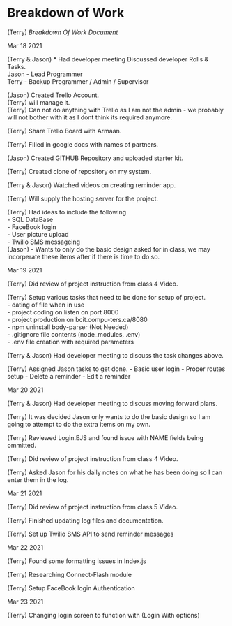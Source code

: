 # Breakdown of Work

(Terry) _Breakdown Of Work Document_ 


Mar 18 2021

(Terry & Jason) * Had developer meeting Discussed developer Rolls & Tasks.  
                Jason - Lead Programmer  
                Terry - Backup Programmer / Admin / Supervisor  

(Jason) Created Trello Account.    
(Terry) will manage it.  
(Terry) Can not do anything with Trello as I am not the admin - we probably will not bother with it as I dont think its required anymore.

(Terry) Share Trello Board with Armaan. 

(Terry) Filled in google docs with names of partners.

(Jason) Created GITHUB Repository and uploaded starter kit.

(Terry) Created clone of repository on my system.

(Terry & Jason) Watched videos on creating reminder app.

(Terry) Will supply the hosting server for the project.

(Terry) Had ideas to include the following  
        - SQL DataBase  
        - FaceBook login  
        - User picture upload  
        - Twilio SMS messageing  
(Jason) - Wants to only do the basic design asked for in class, we may incorperate these items after if there is time to do so.



Mar 19 2021

(Terry) Did review of project instruction from class 4 Video.  
 
(Terry) Setup various tasks that need to be done for setup of project.    
        - dating of file when in use  
        - project coding on listen on port 8000  
        - project production on bcit.compu-ters.ca/8080  
        - npm uninstall body-parser (Not Needed)  
        - .gitignore file contents (node_modules, .env)  
        - .env file creation with required parameters  
        
(Terry & Jason) Had developer meeting to discuss the task changes above.

(Terry) Assigned Jason tasks to get done.
        - Basic user login
        - Proper routes setup
        - Delete a reminder
        - Edit a reminder



Mar 20 2021

(Terry & Jason) Had developer meeting to discuss moving forward plans.

(Terry) It was decided Jason only wants to do the basic design so I am going to attempt to do the extra items on my own.

(Terry) Reviewed Login.EJS and found issue with NAME fields being ommitted.

(Terry) Did review of project instruction from class 4 Video.

(Terry) Asked Jason for his daily notes on what he has been doing so I can enter them in the log.



Mar 21 2021

(Terry) Did review of project instruction from class 5 Video.

(Terry) Finished updating log files and documentation.

(Terry) Set up Twilio SMS API to send reminder messages



Mar 22 2021

(Terry)  Found some formatting issues in Index.js

(Terry) Researching Connect-Flash module

(Terry) Setup FaceBook login Authentication



Mar 23 2021

(Terry)  Changing login screen to function with (Login With options)

